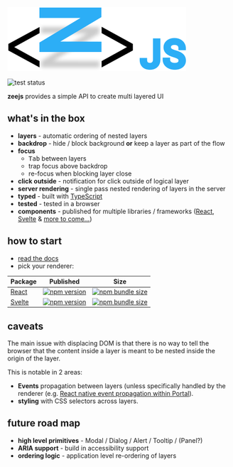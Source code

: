 <p align="center">

![zeejs](https://raw.githubusercontent.com/idoros/zeejs/master/packages/site/media/logo.svg)

![test status](https://github.com/idoros/zeejs/workflows/test/badge.svg)

**zeejs** provides a simple API to create multi layered UI

</p>

## what's in the box

-   **layers** - automatic ordering of nested layers
-   **backdrop** - hide / block background **or** keep a layer as part of the flow
-   **focus**
    -   <kbd>Tab</kbd> between layers
    -   trap focus above backdrop
    -   re-focus when blocking layer close
-   **click outside** - notification for click outside of logical layer
-   **server rendering** - single pass nested rendering of layers in the server
-   **typed** - built with [TypeScript](https://www.typescriptlang.org/)
-   **tested** - tested in a browser
-   **components** - published for multiple libraries / frameworks ([React](https://github.com/idoros/zeejs/tree/master/packages/react), [Svelte](https://github.com/idoros/zeejs/tree/master/packages/svelte) & [more to come...](https://github.com/idoros/zeejs/issues/13))

## how to start

-   [read the docs](./docs/documentation.md)
-   pick your renderer:

| Package                     | Published                                                                                                                 | Size                                                                                                                                     |
| --------------------------- | ------------------------------------------------------------------------------------------------------------------------- | ---------------------------------------------------------------------------------------------------------------------------------------- |
| [React](./packages/react)   | [![npm version](https://badgen.net/npm/v/@zeejs/react?label=@zeejs/react)](https://www.npmjs.com/package/@zeejs/react)    | [![npm bundle size](https://badgen.net/bundlephobia/minzip/@zeejs/react?label=minzip)](https://bundlephobia.com/result?p=@zeejs/react)   |
| [Svelte](./packages/svelte) | [![npm version](https://badgen.net/npm/v/@zeejs/svelte?label=@zeejs/svelte)](https://www.npmjs.com/package/@zeejs/svelte) | [![npm bundle size](https://badgen.net/bundlephobia/minzip/@zeejs/svelte?label=minzip)](https://bundlephobia.com/result?p=@zeejs/svelte) |

## caveats

The main issue with displacing DOM is that there is no way to tell the browser that the content inside a layer is meant to be nested inside the origin of the layer.

This is notable in 2 areas:

-   **Events** propagation between layers (unless specifically handled by the renderer (e.g. [React native event propagation within Portal](https://reactjs.org/docs/portals.html#event-bubbling-through-portals)).
-   **styling** with CSS selectors across layers.

## future road map

-   **high level primitives** - Modal / Dialog / Alert / Tooltip / (Panel?)
-   **ARIA support** - build in accessibility support
-   **ordering logic** - application level re-ordering of layers
